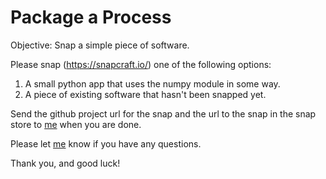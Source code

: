 # Package a Process
Objective: Snap a simple piece of software. 

Please snap (https://snapcraft.io/) one of the following options:

1. A small python app that uses the numpy module in some way.
2. A piece of existing software that hasn't been snapped yet.


Send the github project url for the snap and the url to the snap in the snap store to [me](james@peopledatalabs.com) when you are done.

Please let [me](james@peopledatalabs.com) know if you have any questions.

Thank you, and good luck!
